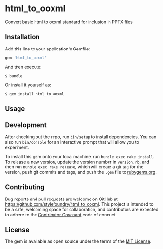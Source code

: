 # html_to_ooxml

Convert basic html to ooxml standard for inclusion in PPTX files

## Installation

Add this line to your application's Gemfile:

```ruby
gem 'html_to_ooxml'
```
And then execute:

    $ bundle

Or install it yourself as:

    $ gem install html_to_ooxml

## Usage


## Development

After checking out the repo, run `bin/setup` to install dependencies. You can also run `bin/console` for an interactive prompt that will allow you to experiment.

To install this gem onto your local machine, run `bundle exec rake install`. To release a new version, update the version number in `version.rb`, and then run `bundle exec rake release`, which will create a git tag for the version, push git commits and tags, and push the `.gem` file to [rubygems.org](https://rubygems.org).

## Contributing

Bug reports and pull requests are welcome on GitHub at https://github.com/stylefoundry/html_to_ooxml. This project is intended to be a safe, welcoming space for collaboration, and contributors are expected to adhere to the [Contributor Covenant](contributor-covenant.org) code of conduct.


## License

The gem is available as open source under the terms of the [MIT License](http://opensource.org/licenses/MIT).

